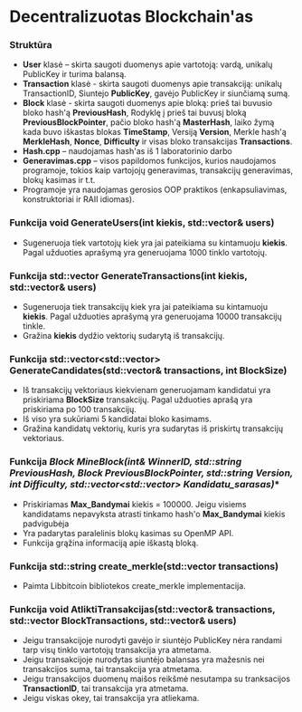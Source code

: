 # Decentralizuotas Blockchain'as

### Struktūra
- **User** klasė – skirta saugoti duomenys apie vartotoją: vardą, unikalų PublicKey ir turima balansą.
- **Transaction** klasė - skirta saugoti duomenys apie transakciją: unikalų TransactionID, Siuntejo **PublicKey**, gavėjo PublicKey ir siunčiamą sumą.
- **Block** klasė - skirta saugoti duomenys apie bloką: prieš tai buvusio bloko hash'ą **PreviousHash**, Rodyklę į prieš tai buvusį bloką **PreviousBlockPointer**, pačio bloko hash'ą **MasterHash**, laiko žymą kada buvo iškastas blokas **TimeStamp**, Versiją **Version**, Merkle hash'ą **MerkleHash**, **Nonce**, **Difficulty** ir visas bloko transakcijas **Transactions**.
- **Hash.cpp** – naudojamas hash'as iš 1 laboratorinio darbo
- **Generavimas.cpp** – visos papildomos funkcijos, kurios naudojamos programoje, tokios kaip vartojojų generavimas, transakcijų generavimas, blokų kasimas ir t.t.
- Programoje yra naudojamas gerosios OOP praktikos (enkapsuliavimas, konstruktoriai ir RAII idiomas).

### Funkcija **void GenerateUsers(int kiekis, std::vector<User>& users)**
- Sugeneruoja tiek vartotojų kiek yra jai pateikiama su kintamuoju **kiekis**. Pagal užduoties aprašymą yra generuojama 1000 tinklo vartotojų.

### Funkcija **std::vector<Transaction> GenerateTransactions(int kiekis, std::vector<User>& users)**
- Sugeneruoja tiek transakcijų kiek yra jai pateikiama su kintamuoju **kiekis**. Pagal užduoties aprašymą yra generuojama 10000 transakcijų tinkle.
- Gražina **kiekis** dydžio vektorių sudarytą iš transakcijų.

### Funkcija **std::vector<std::vector<Transaction>> GenerateCandidates(std::vector<Transaction>& transactions, int BlockSize)**
- Iš transakcijų vektoriaus kiekvienam generuojamam kandidatui yra priskiriama **BlockSize** transakcijų. Pagal užduoties aprašą yra priskiriama po 100 transakcijų.
- Iš viso yra sukūriami 5 kandidatai bloko kasimams.
- Gražina kandidatų vektorių, kuris yra sudarytas iš priskirtų transakcijų vektoriaus.

### Funkcija **Block MineBlock(int& WinnerID, std::string PreviousHash, Block* PreviousBlockPointer, std::string Version, int Difficulty, std::vector<std::vector<Transaction>> Kandidatu_sarasas)**
- Priskiriamas **Max_Bandymai** kiekis = 100000. Jeigu visiems kandidatams nepavyksta atrasti tinkamo hash'o **Max_Bandymai** kiekis padvigubėja
- Yra padarytas paralelinis blokų kasimas su OpenMP API.
- Funkcija grąžina informaciją apie iškastą bloką.

### Funkcija **std::string create_merkle(std::vector<Transaction> transactions)**
- Paimta Libbitcoin bibliotekos create_merkle implementacija.

### Funkcija **void AtliktiTransakcijas(std::vector<Transaction>& transactions, std::vector<Transaction> BlockTransactions, std::vector<User>& users)**
- Jeigu transakcijoje nurodyti gavėjo ir siuntėjo PublicKey nėra randami tarp visų tinklo vartotojų transakcija yra atmetama.
- Jeigu transakcijoje nurodytas siuntėjo balansas yra mažesnis nei transakcijos suma, tai transakcija yra atmetama.
- Jeigu transakcijos duomenų maišos reikšmė nesutampa su tranksacijos **TransactionID**, tai transakcija yra atmetama.
- Jeigu viskas okey, tai transakcija yra atliekama.
